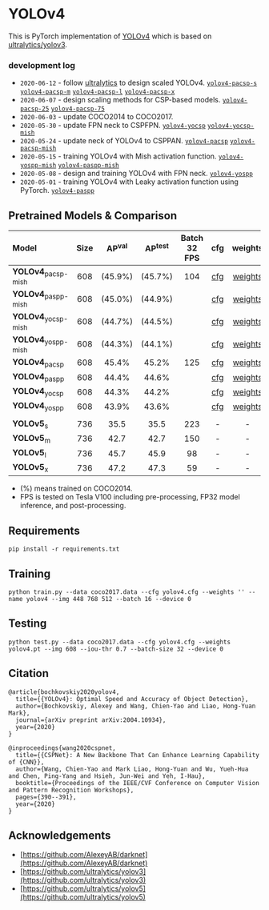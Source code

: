 # YOLOv4

This is PyTorch implementation of [YOLOv4](https://github.com/AlexeyAB/darknet) which is based on [ultralytics/yolov3](https://github.com/ultralytics/yolov3).

### development log

* `2020-06-12` - follow [ultralytics](https://github.com/ultralytics/yolov5) to design scaled YOLOv4. [`yolov4-pacsp-s`]() [`yolov4-pacsp-m`]() [`yolov4-pacsp-l`]() [`yolov4-pacsp-x`]()
* `2020-06-07` - design scaling methods for CSP-based models. [`yolov4-pacsp-25`]() [`yolov4-pacsp-75`]()
* `2020-06-03` - update COCO2014 to COCO2017.
* `2020-05-30` - update FPN neck to CSPFPN. [`yolov4-yocsp`]() [`yolov4-yocsp-mish`]()
* `2020-05-24` - update neck of YOLOv4 to CSPPAN. [`yolov4-pacsp`]() [`yolov4-pacsp-mish`]()
* `2020-05-15` - training YOLOv4 with Mish activation function. [`yolov4-yospp-mish`]() [`yolov4-paspp-mish`]()
* `2020-05-08` - design and training YOLOv4 with FPN neck. [`yolov4-yospp`]()
* `2020-05-01` - training YOLOv4 with Leaky activation function using PyTorch. [`yolov4-paspp`]()

## Pretrained Models & Comparison

| Model | Size | AP<sup>val</sup> | AP<sup>test</sup> | Batch 32 FPS | cfg | weights |
| :-- | :-: | :-: | :-: | :-: | :-: | :-: | 
| **YOLOv4**<sub>pacsp-mish</sub> | 608 | (45.9%) | (45.7%) | 104 | [cfg]() | [weights]() |
| **YOLOv4**<sub>paspp-mish</sub> | 608 | (45.0%) | (44.9%) |  | [cfg]() | [weights]() |
| **YOLOv4**<sub>yocsp-mish</sub> | 608 | (44.7%) | (44.5%) |  | [cfg]() | [weights]() |
| **YOLOv4**<sub>yospp-mish</sub> | 608 | (44.3%) | (44.1%) |  | [cfg]() | [weights]() |
| **YOLOv4**<sub>pacsp</sub> | 608 | 45.4% | 45.2% | 125 | [cfg]() | [weights]() |
| **YOLOv4**<sub>paspp</sub> | 608 | 44.4% | 44.6% |  | [cfg]() | [weights]() |
| **YOLOv4**<sub>yocsp</sub> | 608 | 44.3% | 44.2% |  | [cfg]() | [weights]() |
| **YOLOv4**<sub>yospp</sub> | 608 | 43.9% | 43.6% |  | [cfg]() | [weights]() |
|  |  |  |  |  |  |  |
| **YOLOv5**<sub>s</sub> | 736 | 35.5 | 35.5 | 223 | - | - |
| **YOLOv5**<sub>m</sub> | 736 | 42.7 | 42.7 | 150 | - | - |
| **YOLOv5**<sub>l</sub> | 736 | 45.7 | 45.9 | 98 | - | - |
| **YOLOv5**<sub>x</sub> | 736 | 47.2 | 47.3 | 59 | - | - |
* (%) means trained on COCO2014.
* FPS is tested on Tesla V100 including pre-processing, FP32 model inference, and post-processing. 

## Requirements

```
pip install -r requirements.txt
```

## Training

```
python train.py --data coco2017.data --cfg yolov4.cfg --weights '' --name yolov4 --img 448 768 512 --batch 16 --device 0
```

## Testing

```
python test.py --data coco2017.data --cfg yolov4.cfg --weights yolov4.pt --img 608 --iou-thr 0.7 --batch-size 32 --device 0
```

## Citation

```
@article{bochkovskiy2020yolov4,
  title={{YOLOv4}: Optimal Speed and Accuracy of Object Detection},
  author={Bochkovskiy, Alexey and Wang, Chien-Yao and Liao, Hong-Yuan Mark},
  journal={arXiv preprint arXiv:2004.10934},
  year={2020}
}
```

```
@inproceedings{wang2020cspnet,
  title={{CSPNet}: A New Backbone That Can Enhance Learning Capability of {CNN}},
  author={Wang, Chien-Yao and Mark Liao, Hong-Yuan and Wu, Yueh-Hua and Chen, Ping-Yang and Hsieh, Jun-Wei and Yeh, I-Hau},
  booktitle={Proceedings of the IEEE/CVF Conference on Computer Vision and Pattern Recognition Workshops},
  pages={390--391},
  year={2020}
}
```

## Acknowledgements

* [https://github.com/AlexeyAB/darknet](https://github.com/AlexeyAB/darknet)
* [https://github.com/ultralytics/yolov3](https://github.com/ultralytics/yolov3)
* [https://github.com/ultralytics/yolov5](https://github.com/ultralytics/yolov5)
